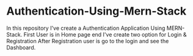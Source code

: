 # Authentication-Using-Mern-Stack
In this repository I've create a Authentication Application Using MERN-Stack. First User is in Home page end I've create two option for Login &amp; Registration After Registration user is go to the login and see the Dashboard.
